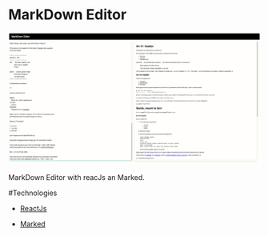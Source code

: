 # MarkDown Editor

![app screen](https://github.com/ganasa/Markdown/blob/master/Screen-Shot%20.png)

MarkDown Editor with reacJs an Marked.

#Technologies
* [ReactJs]
* [Marked]

   [ReactJs]: <https://facebook.github.io/react/>
   [Marked]: <https://github.com/chjj/marked>
